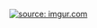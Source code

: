 <a href="https://imgur.com/O8S0caU"><img src="https://i.imgur.com/O8S0caU.png" title="source: imgur.com" /></a>

